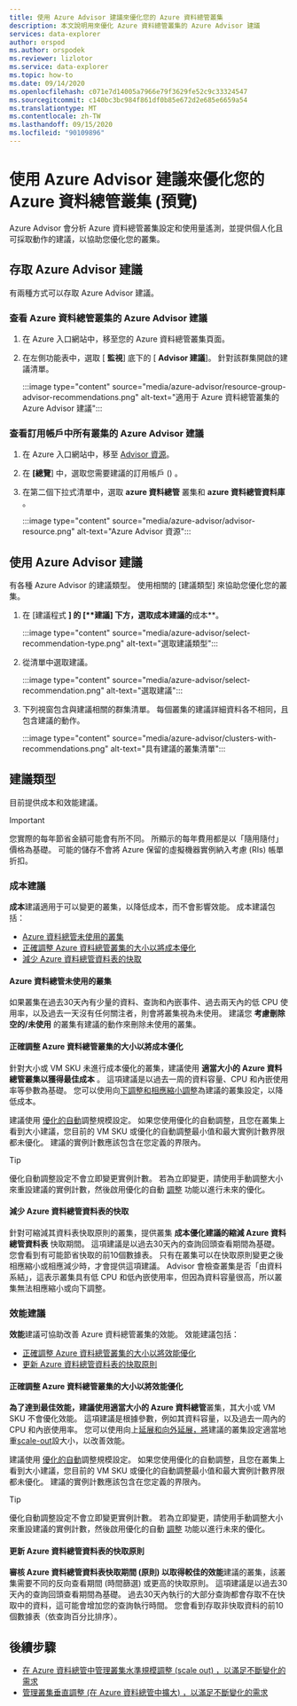 ```yaml
---
title: 使用 Azure Advisor 建議來優化您的 Azure 資料總管叢集
description: 本文說明用來優化 Azure 資料總管叢集的 Azure Advisor 建議
services: data-explorer
author: orspod
ms.author: orspodek
ms.reviewer: lizlotor
ms.service: data-explorer
ms.topic: how-to
ms.date: 09/14/2020
ms.openlocfilehash: c071e7d14005a7966e79f3629fe52c9c33324547
ms.sourcegitcommit: c140bc3bc984f861df0b85e672d2e685e6659a54
ms.translationtype: MT
ms.contentlocale: zh-TW
ms.lasthandoff: 09/15/2020
ms.locfileid: "90109896"
---
```

# <a name="use-azure-advisor-recommendations-to-optimize-your-azure-data-explorer-cluster-preview"></a>使用 Azure Advisor 建議來優化您的 Azure 資料總管叢集 (預覽) 

Azure Advisor 會分析 Azure 資料總管叢集設定和使用量遙測，並提供個人化且可採取動作的建議，以協助您優化您的叢集。

## <a name="access-the-azure-advisor-recommendations"></a>存取 Azure Advisor 建議

有兩種方式可以存取 Azure Advisor 建議。

### <a name="view-azure-advisor-recommendations-for-your-azure-data-explorer-cluster"></a>查看 Azure 資料總管叢集的 Azure Advisor 建議

1. 在 Azure 入口網站中，移至您的 Azure 資料總管叢集頁面。 
1. 在左側功能表中，選取 [ **監視**] 底下的 [ **Advisor 建議**]。 針對該群集開啟的建議清單。

    :::image type="content" source="media/azure-advisor/resource-group-advisor-recommendations.png" alt-text="適用于 Azure 資料總管叢集的 Azure Advisor 建議"::: 

### <a name="view-azure-advisor-recommendations-for-all-clusters-in-your-subscription"></a>查看訂用帳戶中所有叢集的 Azure Advisor 建議

1. 在 Azure 入口網站中，移至 [Advisor 資源](https://ms.portal.azure.com/#blade/Microsoft_Azure_Expert/AdvisorMenuBlade/overview)。 
1. 在 **[總覽**] 中，選取您需要建議的訂用帳戶 () 。 
1. 在第二個下拉式清單中，選取 **azure 資料總管** 叢集和 **azure 資料總管資料庫** 。
 
    :::image type="content" source="media/azure-advisor/advisor-resource.png" alt-text="Azure Advisor 資源":::

## <a name="use-the-azure-advisor-recommendations"></a>使用 Azure Advisor 建議

有各種 Azure Advisor 的建議類型。 使用相關的 [建議類型] 來協助您優化您的叢集。 

1. 在 [建議程式 **] 的 [****建議**] 下方，選取成本建議的**成本**。

    :::image type="content" source="media/azure-advisor/select-recommendation-type.png" alt-text="選取建議類型":::

1. 從清單中選取建議。 

    :::image type="content" source="media/azure-advisor/select-recommendation.png" alt-text="選取建議":::

1. 下列視窗包含與建議相關的群集清單。 每個叢集的建議詳細資料各不相同，且包含建議的動作。

    :::image type="content" source="media/azure-advisor/clusters-with-recommendations.png" alt-text="具有建議的叢集清單":::

## <a name="recommendation-types"></a>建議類型

目前提供成本和效能建議。

> [!IMPORTANT]
> 您實際的每年節省金額可能會有所不同。 所顯示的每年費用都是以「隨用隨付」價格為基礎。 可能的儲存不會將 Azure 保留的虛擬機器實例納入考慮 (RIs) 帳單折扣。

### <a name="cost-recommendations"></a>成本建議

**成本**建議適用于可以變更的叢集，以降低成本，而不會影響效能。 成本建議包括： 

* [Azure 資料總管未使用的叢集](#azure-data-explorer-unused-cluster) 
* [正確調整 Azure 資料總管叢集的大小以將成本優化](#correctly-size-azure-data-explorer-clusters-to-optimize-cost)
* [減少 Azure 資料總管資料表的快取](#reduce-cache-for-azure-data-explorer-tables)

#### <a name="azure-data-explorer-unused-cluster"></a>Azure 資料總管未使用的叢集

如果叢集在過去30天內有少量的資料、查詢和內嵌事件、過去兩天內的低 CPU 使用率，以及過去一天沒有任何關注者，則會將叢集視為未使用。 建議您 **考慮刪除空的/未使用** 的叢集有建議的動作來刪除未使用的叢集。

#### <a name="correctly-size-azure-data-explorer-clusters-to-optimize-cost"></a>正確調整 Azure 資料總管叢集的大小以將成本優化

針對大小或 VM SKU 未進行成本優化的叢集，建議使用 **適當大小的 Azure 資料總管叢集以獲得最佳成本** 。 這項建議是以過去一周的資料容量、CPU 和內嵌使用率等參數為基礎。 您可以使用向[下](manage-cluster-vertical-scaling.md)[調整和相應縮小調整](manage-cluster-horizontal-scaling.md)為建議的叢集設定，以降低成本。

建議使用 [優化的自動](manage-cluster-horizontal-scaling.md#optimized-autoscale)調整規模設定。 如果您使用優化的自動調整，且您在叢集上看到大小建議，您目前的 VM SKU 或優化的自動調整最小值和最大實例計數界限都未優化。 建議的實例計數應該包含在您定義的界限內。

> [!TIP]
> 優化自動調整設定不會立即變更實例計數。 若為立即變更，請使用手動調整大小來重設建議的實例計數，然後啟用優化的自動 [調整](manage-cluster-horizontal-scaling.md#manual-scale) 功能以進行未來的優化。

#### <a name="reduce-cache-for-azure-data-explorer-tables"></a>減少 Azure 資料總管資料表的快取

針對可縮減其資料表快取原則的叢集，提供叢集 **成本優化建議的縮減 Azure 資料總管資料表** 快取期間。 這項建議是以過去30天內的查詢回頭查看期間為基礎。 您會看到有可能節省快取的前10個數據表。 只有在叢集可以在快取原則變更之後相應縮小或相應減少時，才會提供這項建議。 Advisor 會檢查叢集是否「由資料系結」，這表示叢集具有低 CPU 和低內嵌使用率，但因為資料容量很高，所以叢集無法相應縮小或向下調整。

### <a name="performance-recommendations"></a>效能建議

**效能**建議可協助改善 Azure 資料總管叢集的效能。 效能建議包括： 
* [正確調整 Azure 資料總管叢集的大小以將效能優化](#correctly-size-azure-data-explorer-clusters-to-optimize-performance)
* [更新 Azure 資料總管資料表的快取原則](#update-cache-policy-for-azure-data-explorer-tables)

#### <a name="correctly-size-azure-data-explorer-clusters-to-optimize-performance"></a>正確調整 Azure 資料總管叢集的大小以將效能優化

**為了達到最佳效能，建議使用適當大小的 Azure 資料總管**叢集，其大小或 VM SKU 不會優化效能。 這項建議是根據參數，例如其資料容量，以及過去一周內的 CPU 和內嵌使用率。 您可以使用向上[延展和向外延展，將](manage-cluster-vertical-scaling.md)建議的叢集設定適當地重[scale-out](manage-cluster-horizontal-scaling.md)設大小，以改善效能。

建議使用 [優化的自動](manage-cluster-horizontal-scaling.md#optimized-autoscale)調整規模設定。 如果您使用優化的自動調整，且您在叢集上看到大小建議，您目前的 VM SKU 或優化的自動調整最小值和最大實例計數界限都未優化。 建議的實例計數應該包含在您定義的界限內。

> [!TIP]
> 優化自動調整設定不會立即變更實例計數。 若為立即變更，請使用手動調整大小來重設建議的實例計數，然後啟用優化的自動 [調整](manage-cluster-horizontal-scaling.md#manual-scale) 功能以進行未來的優化。

#### <a name="update-cache-policy-for-azure-data-explorer-tables"></a>更新 Azure 資料總管資料表的快取原則

**審核 Azure 資料總管資料表快取期間 (原則) 以取得較佳的效能**建議的叢集，該叢集需要不同的反向查看期間 (時間篩選) 或更高的快取原則。 這項建議是以過去30天內的查詢回頭查看期間為基礎。 過去30天內執行的大部分查詢都會存取不在快取中的資料，這可能會增加您的查詢執行時間。  您會看到存取非快取資料的前10個數據表（依查詢百分比排序）。

## <a name="next-steps"></a>後續步驟

* [在 Azure 資料總管中管理叢集水準規模調整 (scale out) ，以滿足不斷變化的需求](manage-cluster-horizontal-scaling.md)
* [管理叢集垂直調整 (在 Azure 資料總管中擴大) ，以滿足不斷變化的需求](manage-cluster-vertical-scaling.md)